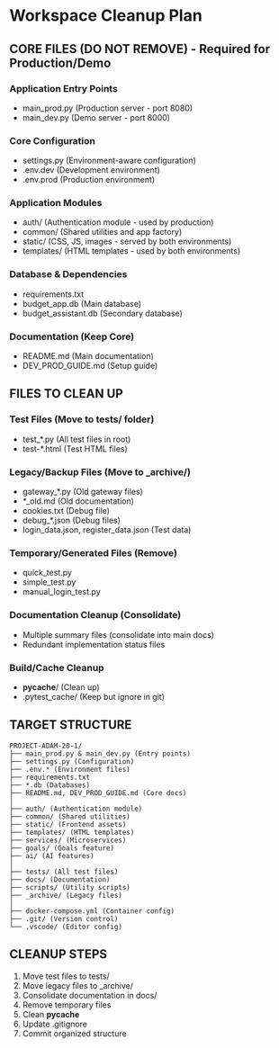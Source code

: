 # Workspace Cleanup Plan

## CORE FILES (DO NOT REMOVE) - Required for Production/Demo

### Application Entry Points
- main_prod.py (Production server - port 8080)
- main_dev.py (Demo server - port 8000)

### Core Configuration
- settings.py (Environment-aware configuration)
- .env.dev (Development environment)
- .env.prod (Production environment)

### Application Modules
- auth/ (Authentication module - used by production)
- common/ (Shared utilities and app factory)
- static/ (CSS, JS, images - served by both environments)
- templates/ (HTML templates - used by both environments)

### Database & Dependencies
- requirements.txt
- budget_app.db (Main database)
- budget_assistant.db (Secondary database)

### Documentation (Keep Core)
- README.md (Main documentation)
- DEV_PROD_GUIDE.md (Setup guide)

## FILES TO CLEAN UP

### Test Files (Move to tests/ folder)
- test_*.py (All test files in root)
- test-*.html (Test HTML files)

### Legacy/Backup Files (Move to _archive/)
- gateway_*.py (Old gateway files)
- *_old.md (Old documentation)
- cookies.txt (Debug file)
- debug_*.json (Debug files)
- login_data.json, register_data.json (Test data)

### Temporary/Generated Files (Remove)
- quick_test.py
- simple_test.py
- manual_login_test.py

### Documentation Cleanup (Consolidate)
- Multiple summary files (consolidate into main docs)
- Redundant implementation status files

### Build/Cache Cleanup
- __pycache__/ (Clean up)
- .pytest_cache/ (Keep but ignore in git)

## TARGET STRUCTURE
```
PROJECT-ADAM-20-1/
├── main_prod.py & main_dev.py (Entry points)
├── settings.py (Configuration)
├── .env.* (Environment files)
├── requirements.txt
├── *.db (Databases)
├── README.md, DEV_PROD_GUIDE.md (Core docs)
│
├── auth/ (Authentication module)
├── common/ (Shared utilities)
├── static/ (Frontend assets)
├── templates/ (HTML templates)
├── services/ (Microservices)
├── goals/ (Goals feature)
├── ai/ (AI features)
│
├── tests/ (All test files)
├── docs/ (Documentation)
├── scripts/ (Utility scripts)
├── _archive/ (Legacy files)
│
├── docker-compose.yml (Container config)
├── .git/ (Version control)
└── .vscode/ (Editor config)
```

## CLEANUP STEPS
1. Move test files to tests/
2. Move legacy files to _archive/
3. Consolidate documentation in docs/
4. Remove temporary files
5. Clean __pycache__
6. Update .gitignore
7. Commit organized structure
